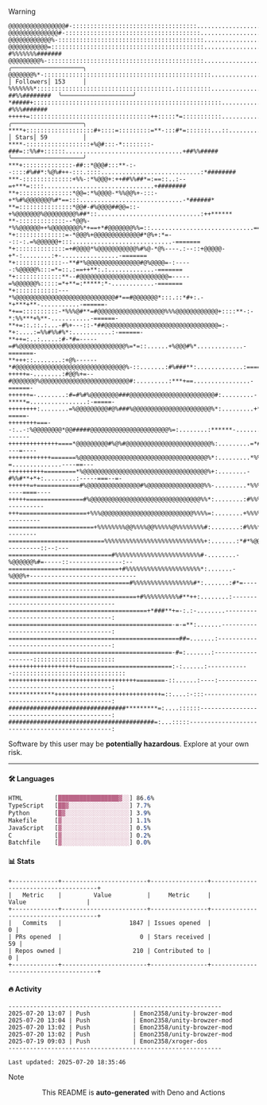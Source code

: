 > [!WARNING]
> ```
> @@@@@@@@@@@@@@@@#-:::::::::::::::::::::::::::::::::::..........................:=#%%%%%%%%%#########  
> @@@@@@@@@@@@@@#-::::::::::::::::::::::::::::::::::::::...........................:*%%%%%%%%%########  
> @@@@@@@@@@@@%-:::::::::::::::::::::::::::::::::::::::::...........................:=#%%%%%%#%#######  
> @@@@@@@@@@@=:::::::::::::::::::::::::::::::::::::::::::.............................-#%%%%%%%#######  
> @@@@@@@@@%-::::::::::::::::::::::::::::::::::::::::::::..............................:*%%%%%%%######  ╭────────────────────╮
> @@@@@@@%*-:::::::::::::::::::::::::::::::::::::::::::::::.............................:*%%%%%%######  │ Followers│ 153     │
> %%%%%%%*::::::::::::::::::::::::::::::::::::::.::::::::::..............................-##%%########  ╰────────────────────╯
> *#####+:::::::::::::::::::::::::::::::::::::::::::::::::::::...........................:-#%%%#######  
> +++++=::::::::::::::::::::::::::::::::::++:::::*=:::::::::::............................:+##%%######  ╭────────────────────╮
> ****+:::::::::::::::::::#+::::=:::::::::=**-:::#*=:::::::...::..........................::##%%%#####  │ Stars│ 59          │
> ****-::::::::::::::::::+%@#:::-*::::::::-###=::%%#+::::::.................................+##%%#####  ╰────────────────────╯
> ***+::::::::::::::-##::*@@@#:::**-:--::::#%##*:%@%#++-:::.::::............................:*########  
> ***-::::::::::::::+%%-:*%@@@+:++##%%##*=:==::..:--=+***=::::...............................+########  
> **+:::::::::::::::*@@=:*%@@@@-*%%@@%+-:::-+*%#%@@@@@@@%#*==:::.............................-*######*  
> **=:::::::::::::::*@@#-#%@@@@##@@=::-+%@@@@@@@%@@@@@@@@@%##*::.............................:++******  
> **-:::::::::::::--*@@%-*%%@@@@@@++%@@@@@@@@%*+==+*#@@@@@@@%%=::.............................========  
> *+::::::::::::::=-*@@@%+@@@@@@@@@@@@@#*@%+:*=--::-:.=%@@@@@@+:::............................-=======  
> *+::::::::::::::=+#@@@@*%@@@@@@@@@@@%#%@-*@%----.:--::+@@@@@-+*-:........:+-................-=======  
> *+:::::::::::::--**#*%@@@@@@@@@@@@@@@#@%@@@@=-:-----:%@@@@@%:::=*=::.:==++**:.:.............-=======  
> *+:::::::::::::**--#@@@@@@@@@@@@@@@@@@@@@@@@@=-----=%@@@@@@%:::::=*+**=:*****:*-............-=======  
> *+::::::::::::---*%@@@@@@@@@@@@@@@@@@@@@@@@@@@@#*==#@@@@@@@*:::.::*#+:.-*+***+**-...........-======-  
> *+==::::::::::-*%%%@#**=#@@@@@@@@@@@@@@@@@@@%%%@@@@@@@@@@@@+::::**-:-*:%%***+%**-...........-======-  
> **+=::.::.:...-#%+---::-*##@@@@@@@@@@@@@@@@@@@@@@@@@@@@@@@@=:-*+:....:=%%#%%#%*:...........:-======-  
> **++=:..:.....:#-*#=-----=#%@@@@@@@@@@@@@@@@@@@@@@@@@@@@@@%=*=::......+%@@@#%*.............-=======-  
> **+++::........:+@%------*#@@@@@@@@@@@@@@@@@@@@@@@@@@@@@@@%-::.......:#%###**:.............:=======-  
> +++++=-........:#@@%+=--#@@@@@@@%@@@@@@@@@@@@@@@@@@@@@@@@@#:.........:***+==................-======-  
> ++++++=-........:#=#%#%@@@@@@@@###@@@@@@@@@@@@@@@@@@@@@@@@#:.........-*****=................:-=====-  
> ++++++++:........=%@@@@@@@@@#@%###%@@@@@@@@@@@@@@@@@@@@@@%*:.........+*****-...............::-=====-  
> ++++++++===--:..-:%@@@@@@@@*@@#####@@@@@@@@@@@@@@@@@@@@@@%=:........:******-...............-.-------  
> ++++++++++++++====*@@@@@@@@@#%@%#@@@@@@@@@@@@@@@@@@@@@@@@%:.........=*#****:-..............----=----  
> ++++++++++++=======%@@@@@@@@@@@@@@@@@@@@@@@@@@@@@@@@@@@@%*:.........*%%#**+-=..............----==---  
> ++++++++++=========*%@@@@@@@@@@@@@@@@@@@@@@@@@@@@@@@@@@@%+:........-#%%#**+*+:.........:-----===--=-  
> ++++++=+============#%@@@@@@@@@@@@@@@#%@@@@@@@@@@@@@@@@%%-.........*%%%#*****=-..::::::-----====----  
> +++++================#%@@@@@@@@@@@@@@@@@@@@@@@@@@@@@@@%%*:........:#%%%#*******=+#######+-----------  
> +++===================+%%%@@@@@@@@@@@@@@@@@@@@@@@@@@%%%%=:........+%%%%#***#@@%%%%%%%%%##*----------  
> ========================+%%%%%%%%@@%%%%@@%%%%%@%%%%%%%%#:........:#%%%*%@@@@@@@%%%%#%%%###*---------  
> ===========================%%%%%%%%%%%%%%%%%%%%%%%%%%%%+:.......:*#*%@@@@@@@@@%*+=----------::--:---  
> =============================#%%%%%%%%%%%%%%%%%%%%%%%%#-........-%@@@@@@%#=-----::---------------:--  
> ===============================+#%%%%%%%%%%%%%%%%%%%%%*:.......-%@@@%+------------------------------  
> ==================================#%%%%%%%%%%%%%%%%%#*:.......:#*=----------------------------------  
> ====================================+#%%%%%%%%%%#**++:........:-------------------------------------  
> =======================================+*###**+=-:.:-........--------------------------------------:  
> ==============================================-=-=**:.......---------------------------------------:  
> ================================================##=.......:----------------------------------------:  
> ==============================================-#=:.......:-------------------:::::::::::::::::::::::  
> +++++++++++++++++++===========================:-:......:------------::::::::::::::::::::::::::::::::  
> ++++++++++++++++++++++++++++++++++++========-::......:----:----------------------------------------:  
> *************++++++++++++++++++++++++++++++=::....:-:::--------------------------------------------:  
> #################################*********=:....::::::---------------------------------------------:  
> #########################################=:...:::::------------------------------------------------:  
> ```
> <p>Software by this user may be <b>potentially hazardous</b>. Explore at your own risk.</p>

---

#### 🛠️ Languages
```css
HTML         [█████████████████▓░░] 86.6%
TypeScript   [██▓░░░░░░░░░░░░░░░░░] 7.7%
Python       [█▓░░░░░░░░░░░░░░░░░░] 3.9%
Makefile     [▓░░░░░░░░░░░░░░░░░░░] 1.1%
JavaScript   [▓░░░░░░░░░░░░░░░░░░░] 0.5%
C            [▓░░░░░░░░░░░░░░░░░░░] 0.2%
Batchfile    [▓░░░░░░░░░░░░░░░░░░░] 0.0%
```

#### 📊 Stats
```
+-------------+------------------------+----------------+--------------------------------------+
|   Metric    |         Value          |     Metric     |                Value                 |
+-------------+------------------------+----------------+--------------------------------------+
|   Commits   |                   1847 | Issues opened  |                                    0 |
| PRs opened  |                      0 | Stars received |                                   59 |
| Repos owned |                    210 | Contributed to |                                    0 |
+-------------+------------------------+----------------+--------------------------------------+
```

#### 🔥 Activity
```
------------------------------------------------------------
2025-07-20 13:07 | Push            | Emon2358/unity-browzer-mod
2025-07-20 13:04 | Push            | Emon2358/unity-browzer-mod
2025-07-20 13:02 | Push            | Emon2358/unity-browzer-mod
2025-07-20 13:02 | Push            | Emon2358/unity-browzer-mod
2025-07-19 09:03 | Push            | Emon2358/xroger-dos
------------------------------------------------------------

Last updated: 2025-07-20 18:35:46
```

> [!NOTE]
> <p align="center">This README is <b>auto-generated</b> with Deno and Actions</p>